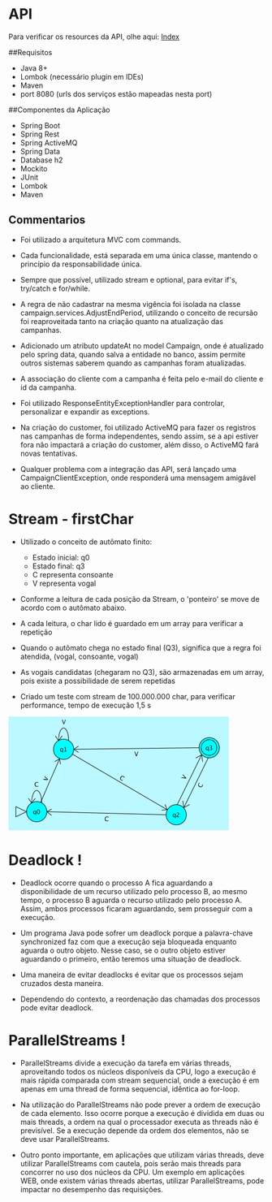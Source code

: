 # API

Para verificar os resources da API, olhe aqui: [Index](doc/index.md)

##Requisitos
* Java 8+
* Lombok (necessário plugin em IDEs)
* Maven
* port 8080  (urls dos serviços estão mapeadas nesta port)

##Componentes da Aplicação
 
* Spring Boot
* Spring Rest
* Spring ActiveMQ
* Spring Data
* Database h2
* Mockito
* JUnit
* Lombok
* Maven
 
## Commentarios

* Foi utilizado a arquitetura MVC com commands.

* Cada funcionalidade, está separada em uma única classe,
   mantendo o princípio da responsabilidade única.
   
* Sempre que possível, utilizado stream e optional, para
   evitar if's, try/catch e for/while.
   
* A regra de não cadastrar na mesma vigência foi isolada na classe
   campaign.services.AdjustEndPeriod, utilizando o conceito de recursão
   foi reaproveitada tanto na criação quanto na atualização das campanhas.
   
* Adicionado um atributo updateAt no model Campaign, onde é atualizado pelo
    spring data, quando salva a entidade no banco, assim permite outros sistemas
    saberem quando as campanhas foram atualizadas.
   
* A associação do cliente com a campanha é feita pelo e-mail do cliente
   e id da campanha.
   
* Foi utilizado ResponseEntityExceptionHandler para controlar, personalizar e
    expandir as exceptions.
   
* Na criação do customer, foi utilizado ActiveMQ para fazer os registros
   nas campanhas de forma independentes, sendo assim, se a api estiver fora
   não impactará a criação do customer, além disso, o ActiveMQ fará novas tentativas.

* Qualquer problema com a integração das API, será lançado uma CampaignClientException,
    onde responderá uma mensagem amigável ao cliente.









# Stream - firstChar
   - Utilizado o conceito de autômato finito:
       - Estado inicial: q0
       - Estado final: q3
       - C representa consoante
       - V representa vogal
      
   - Conforme a leitura de cada posição da Stream, o 'ponteiro' se move de acordo com o autômato abaixo.
   - A cada leitura, o char lido é guardado em um array para verificar a repetição
   - Quando o autômato chega no estado final (Q3), significa que a regra foi atendida, (vogal, consoante, vogal)
   - As vogais candidatas (chegaram no Q3), säo armazenadas em um array, pois existe a possibilidade de serem repetidas
   - Criado um teste com stream de 100.000.000 char, para verificar performance, tempo de execução 1,5 s
  
  
  ![automato](https://raw.githubusercontent.com/tbsoaresvalkms/campaign/master/automato.jpeg)
      
     


# Deadlock !
   - Deadlock ocorre quando o processo A fica aguardando a disponibilidade de
       um recurso utilizado pelo processo B, ao mesmo tempo, o processo B
       aguarda o recurso utilizado pelo processo A. Assim, ambos processos
       ficaram aguardando, sem prosseguir com a execução.

   - Um programa Java pode sofrer um deadlock porque a palavra-chave synchronized
       faz com que a execução seja bloqueada enquanto aguarda o outro objeto.
       Nesse caso, se o outro objeto estiver aguardando o primeiro, então teremos
       uma situação de deadlock.

   - Uma maneira de evitar deadlocks é evitar que os processos sejam cruzados desta maneira.
  
   - Dependendo do contexto, a reordenação das chamadas dos processos pode evitar deadlock.
  
  
# ParallelStreams !
   - ParallelStreams divide a execução da tarefa em várias threads, aproveitando
       todos os núcleos disponíveis da CPU, logo a execução é mais rápida comparada
       com stream sequencial, onde a execução é em apenas em uma thread de forma sequencial,
       idêntica ao for-loop.
      
   - Na utilização do ParallelStreams não pode prever a ordem de execução de cada
       elemento. Isso ocorre porque a execução é dividida em duas ou mais threads,
       a ordem na qual o processador executa as threads não é previsível. Se a execução
       depende da ordem dos elementos, não se deve usar ParallelStreams.
      
   - Outro ponto importante, em aplicações que utilizam várias threads, deve utilizar
       ParallelStreams com cautela, pois serão mais threads para concorrer no uso dos
       núcleos da CPU. Um exemplo em aplicações WEB, onde existem várias threads abertas,
       utilizar ParallelStreams, pode impactar no desempenho das requisições.
